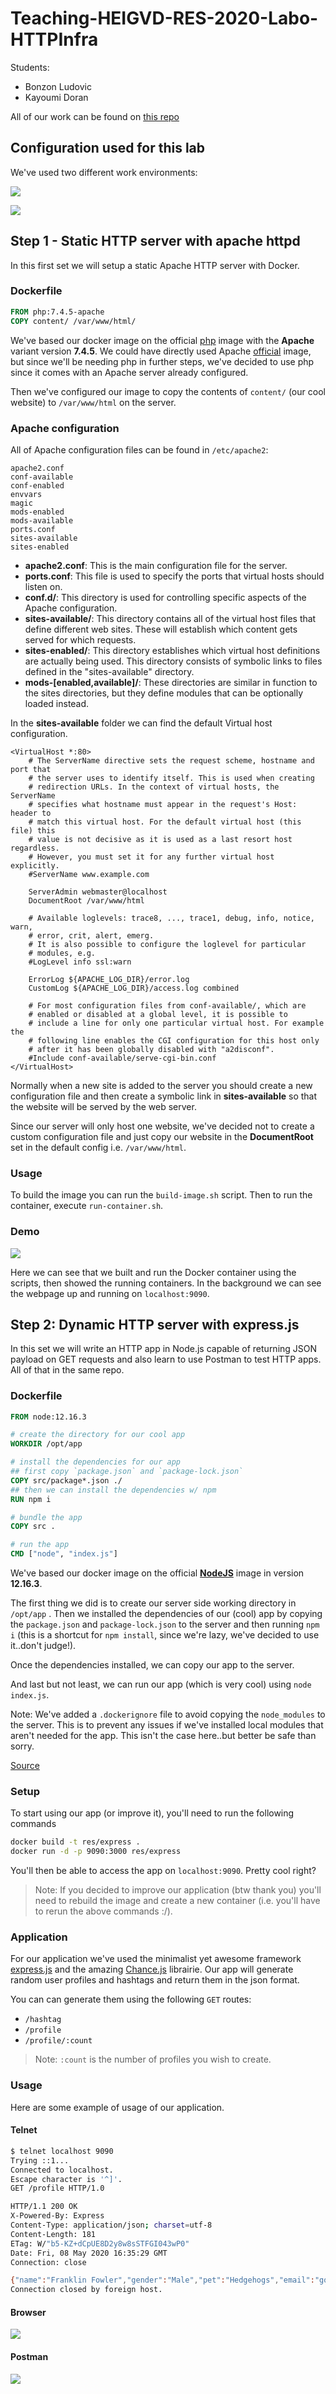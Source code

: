 # Teaching-HEIGVD-RES-2020-Labo-HTTPInfra

Students:

* Bonzon Ludovic
* Kayoumi Doran

All of our work can be found on [this repo](https://github.com/bonzonlu/Teaching-HEIGVD-RES-2020-Labo-HTTPInfra/tree/fb-apache-static)

## Configuration used for this lab

We've used two different work environments:

![](doc/manjaro.png)



![](doc/apple_master_race.jpg)

## Step 1 - Static HTTP server with apache httpd

In this first set we will setup a static Apache HTTP server with Docker.

### Dockerfile

```dockerfile
FROM php:7.4.5-apache
COPY content/ /var/www/html/
```

We've based our docker image on the official [php](https://hub.docker.com/_/php) image with the **Apache** variant version **7.4.5**. We could have directly used Apache [official](https://hub.docker.com/_/httpd) image, but since we'll be needing php in further steps, we've decided to use php since it comes with an Apache server already configured.

Then we've  configured our image to copy the contents of `content/` (our cool website) to `/var/www/html` on the server.

### Apache configuration

All of Apache configuration files can be found in `/etc/apache2`:

```
apache2.conf
conf-available
conf-enabled
envvars
magic
mods-enabled
mods-available
ports.conf
sites-available
sites-enabled
```

- **apache2.conf**: This is the main configuration file  for the server. 
- **ports.conf**: This file is used to specify the ports that virtual hosts should listen on. 
- **conf.d/**: This directory is used for controlling  specific aspects of the Apache configuration. 
- **sites-available/**: This directory contains all of  the virtual host files that define different web sites.  These will  establish which content gets served for which requests.  
- **sites-enabled/**: This directory establishes which  virtual host definitions are actually being used.  This directory consists of symbolic links to files defined in the "sites-available" directory.
- **mods-[enabled,available]/**: These directories are  similar in function to the sites directories, but they define modules  that can be optionally loaded instead.

In the **sites-available** folder we can find the default Virtual host configuration.

```
<VirtualHost *:80>
	# The ServerName directive sets the request scheme, hostname and port that
	# the server uses to identify itself. This is used when creating
	# redirection URLs. In the context of virtual hosts, the ServerName
	# specifies what hostname must appear in the request's Host: header to
	# match this virtual host. For the default virtual host (this file) this
	# value is not decisive as it is used as a last resort host regardless.
	# However, you must set it for any further virtual host explicitly.
	#ServerName www.example.com

	ServerAdmin webmaster@localhost
	DocumentRoot /var/www/html

	# Available loglevels: trace8, ..., trace1, debug, info, notice, warn,
	# error, crit, alert, emerg.
	# It is also possible to configure the loglevel for particular
	# modules, e.g.
	#LogLevel info ssl:warn

	ErrorLog ${APACHE_LOG_DIR}/error.log
	CustomLog ${APACHE_LOG_DIR}/access.log combined

	# For most configuration files from conf-available/, which are
	# enabled or disabled at a global level, it is possible to
	# include a line for only one particular virtual host. For example the
	# following line enables the CGI configuration for this host only
	# after it has been globally disabled with "a2disconf".
	#Include conf-available/serve-cgi-bin.conf
</VirtualHost>
```

Normally when a new site is added to the server you should create a new configuration file and then create a symbolic link in **sites-available** so that the website will be served by the web server. 

Since our server will only host one website, we've decided not to create a custom configuration file and just copy our website in the **DocumentRoot** set in the default config i.e. `/var/www/html`.

### Usage

To build the image you can run the `build-image.sh` script. Then to run the container, execute `run-container.sh`.

### Demo

![](doc/demo_step1.jpg)

Here we can see that we built and run the Docker container using the scripts, then showed the running containers. In the background we can see the webpage up and running on `localhost:9090`.



## Step 2: Dynamic HTTP server with express.js

In this set we will write an HTTP app in Node.js capable of returning JSON payload on GET requests and also learn to use Postman to test HTTP apps. All of that in the same repo.

### Dockerfile

```dockerfile
FROM node:12.16.3

# create the directory for our cool app
WORKDIR /opt/app

# install the dependencies for our app
## first copy `package.json` and `package-lock.json`
COPY src/package*.json ./
## then we can install the dependencies w/ npm
RUN npm i

# bundle the app
COPY src .

# run the app
CMD ["node", "index.js"]

```

We've based our docker image on the official [**NodeJS**](https://hub.docker.com/_/node) image in version **12.16.3**.

The first thing we did is to create our server side working directory in `/opt/app` . Then we installed the dependencies of our (cool) app by copying the `package.json` and `package-lock.json` to the server and then running `npm i` (this is a shortcut for `npm install`, since we're lazy, we've decided to use it..don't judge!).

Once the dependencies installed, we can copy our app to the server.

And last but not least, we can run our app (which is very cool) using `node index.js`.

Note: We've added a `.dockerignore` file to avoid copying the `node_modules` to the server. This is to prevent any issues if we've installed local modules that aren't needed for the app. This isn't the case here..but better be safe than sorry.

[Source](https://nodejs.org/fr/docs/guides/nodejs-docker-webapp/)

### Setup

To start using our app (or improve it), you'll need to run the following commands

```bash
docker build -t res/express .
docker run -d -p 9090:3000 res/express
```

You'll then be able to access the app on `localhost:9090`. Pretty cool right?

>Note: If you decided to improve our application (btw thank you) you'll need to rebuild the image and create a new container (i.e. you'll have to rerun the above commands :/).

### Application 

For our application we've used the minimalist yet awesome framework [express.js](https://expressjs.com/) and the amazing [Chance.js](https://chancejs.com/index.html) librairie.  Our app will generate random user profiles and hashtags and return them in the json format.

You can can generate them using the following `GET` routes: 

* `/hashtag`
* `/profile`
* `/profile/:count`

> Note: `:count` is the number of profiles you wish to create.

### Usage

Here are some example of usage of our application.

#### Telnet

```bash
$ telnet localhost 9090
Trying ::1...
Connected to localhost.
Escape character is '^]'.
GET /profile HTTP/1.0

HTTP/1.1 200 OK
X-Powered-By: Express
Content-Type: application/json; charset=utf-8
Content-Length: 181
ETag: W/"b5-KZ+dCpUE8D2y8w8sSTFGI043wP0"
Date: Fri, 08 May 2020 16:35:29 GMT
Connection: close

{"name":"Franklin Fowler","gender":"Male","pet":"Hedgehogs","email":"goc@fozazuko.nc","avatar":"https://www.gravatar.com/avatar/7a408e854b2687dfcc550f9f399f149a","hashtag":"#amapi"}
Connection closed by foreign host.
```

#### Browser

![](doc/express_browser.png)

#### Postman

![](doc/express_postman.png)
